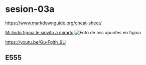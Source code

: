# sesion-03a

<https://www.markdownguide.org/cheat-sheet/>

[Mi lindo figma le sinvito a mirarlo](https://www.figma.com/board/2tv4jx75qGZa6Gua2UCVer/taller.maq.electr?node-id=129-560&t=cVq1IzUTy8WWUreN-1)
![Foto de mis apuntes en figma](tme-03a-apunte.png)

<https://youtu.be/Gu-Fglth_9U>


## E555


